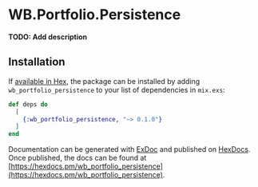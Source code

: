 # WB.Portfolio.Persistence

**TODO: Add description**

## Installation

If [available in Hex](https://hex.pm/docs/publish), the package can be installed
by adding `wb_portfolio_persistence` to your list of dependencies in `mix.exs`:

```elixir
def deps do
  [
    {:wb_portfolio_persistence, "~> 0.1.0"}
  ]
end
```

Documentation can be generated with [ExDoc](https://github.com/elixir-lang/ex_doc)
and published on [HexDocs](https://hexdocs.pm). Once published, the docs can
be found at [https://hexdocs.pm/wb_portfolio_persistence](https://hexdocs.pm/wb_portfolio_persistence).

